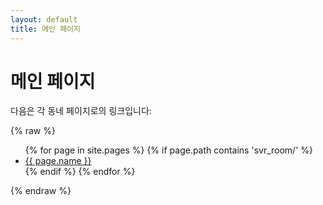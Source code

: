 ```yaml
---
layout: default
title: 메인 페이지
---
```


# 메인 페이지

다음은 각 동네 페이지로의 링크입니다:

{% raw %}
<ul>
{% for page in site.pages %}
    {% if page.path contains 'svr_room/' %}
    <li><a href="{{ site.baseurl }}/{{ page.path }}">{{ page.name }}</a></li>
    {% endif %}
{% endfor %}
</ul>
{% endraw %}